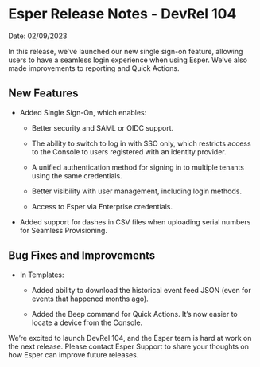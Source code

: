 # Esper Release Notes - DevRel 104

Date: 02/09/2023

In this release, we’ve launched our new single sign-on feature, allowing users to have a seamless login experience when using Esper. We’ve also made improvements to reporting and Quick Actions.

## New Features

* Added Single Sign-On, which enables:

    * Better security and SAML or OIDC support.

    * The ability to switch to log in with SSO only, which restricts access to the Console to users registered with an identity provider.

    * A unified authentication method for signing in to multiple tenants using the same credentials. 

    * Better visibility with user management, including login methods. 

    * Access to Esper via Enterprise credentials.

* Added support for dashes in CSV files when uploading serial numbers for Seamless Provisioning. 

## Bug Fixes and Improvements

* In Templates:

    * Added ability to download the historical event feed JSON (even for events that happened months ago).

    * Added the Beep command for Quick Actions. It’s now easier to locate a device from the Console.

We’re excited to launch DevRel 104, and the Esper team is hard at work on the next release. Please contact Esper Support to share your thoughts on how Esper can improve future releases.